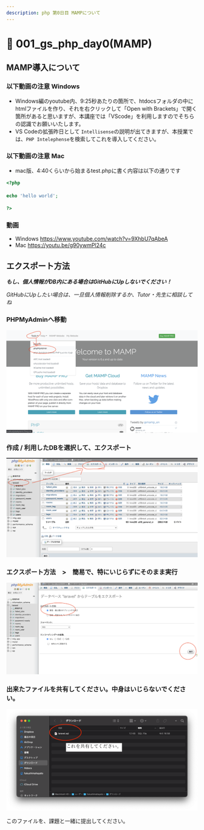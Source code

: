 ```yaml
---
description: php 第0日目 MAMPについて
---
```


# 🐘 001\_gs\_php\_day0(MAMP)

## MAMP導入について

### 以下動画の注意 Windows

* Windows編のyoutube内、9:25秒あたりの箇所で、htdocsフォルダの中にhtmlファイルを作り、それを右クリックして「Open with Brackets」で開く箇所があると思いますが、本講座では「VScode」を利用しますのでそちらの認識でお願いいたします。
* VS Codeの拡張昨日として `Intellisense`の説明が出てきますが、本授業では、`PHP Intelephense`を検索してこれを導入してください。

### 以下動画の注意 Mac

* mac版、4:40くらいから始まるtest.phpに書く内容は以下の通りです

```php
<?php

echo 'hello world';

?>
```

### 動画

* Windows https://www.youtube.com/watch?v=9XhbU7qAbeA
* Mac https://youtu.be/g90ywmPl24c

## エクスポート方法

***もし、個人情報がDB内にある場合はGitHubにUpしないでください！***

*GitHubにUpしたい場合は、一旦個人情報削除するか、Tutor・先生に相談してね*

### PHPMyAdminへ移動

![](.gitbook/assets/sql_ex_0.png)

### 作成 / 利用したDBを選択して、エクスポート

![](.gitbook/assets/sql_ex_1.png)


### エクスポート方法　>　簡易で、特にいじらずにそのまま実行

![](.gitbook/assets/sql_ex_2.png)

### 出来たファイルを共有してください。中身はいじらないでください。

![](.gitbook/assets/sql_ex_3.png)

このファイルを、課題と一緒に提出してください。